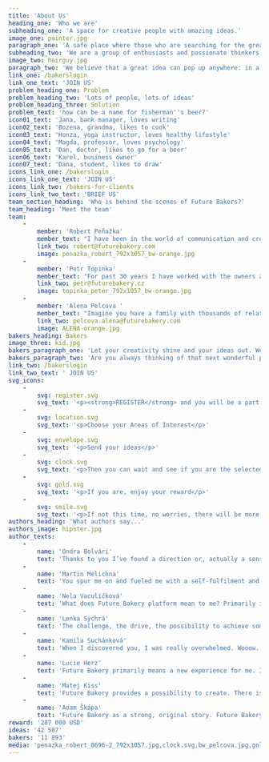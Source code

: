 ```yaml
---
title: 'About Us'
heading_one: 'Who we are'
subheading_one: 'A space for creative people with amazing ideas.'
image_one: painter.jpg
paragraph_one: 'A safe place where those who are searching for the great idea meet with the ones that have them. And where they have access not just to one amazing idea, but to several of them. A place, where the idea creators – who we call BAKERS get rewarded if their idea is selected by the client. We are a constantly growing group of bakers and creative thinkers. We believe it is important to provide a space for ideas and wonderful creations. We want to give everybody a chance to contribute. We believe the more idea makers we have, the more we can all move forward.'
subheading_two: 'We are a group of enthusiasts and passionate thinkers'
image_two: hairguy.jpg
paragraph_two: 'We believe that a great idea can pop up anywhere: in a bar, during a wonderfully peaceful weekend, while running, before going to bed, while chatting with your loved one, from a student, retiree or stay-at-home mom or dad.'
link_one: /bakerslogin
link_one_text: 'JOIN US'
problem_heading_one: Problem
problem_heading_two: 'Lots of people, lots of ideas'
problem_heading_three: Solution
problem_text: 'how can be a name for fisherman''s beer?'
icon01_text: 'Jana, bank manager, loves writing'
icon02_text: 'Bozena, grandma, likes to cook'
icon03_text: 'Honza, yoga instructor, loves healthy lifestyle'
icon04_text: 'Magda, professor, loves psychology'
icon05_text: 'Dan, doctor, likes to go for a beer'
icon06_text: 'Karel, business owner'
icon07_text: 'Dana, student, likes to draw'
icons_link_one: /bakerslogin
icons_link_one_text: 'JOIN US'
icons_link_two: /bakers-for-clients
icons_link_two_text: 'BRIEF US'
team_section_heading: 'Who is behind the scenes of Future Bakers?'
team_heading: 'Meet the team'
team:
    -
        member: 'Robert Peňažka'
        member_text: "I have been in the world of communication and creativity for 25 years. I constantly start to be able to finish and I finish to be able to start.\r\nAfter 9 years I ended up as the leader of Leo Burnett Prague, I set up Kaspen agency to leave after 7 years and established Yinachi studio.\r\nI seek passionate Clients, I connect the world of commercialism / advertising and art.\r\nI stand behind “Kmeny” project, “Neboj” or “Velký bobek” books. I publish Magnus magazine.\r\nI am an uncle of Kašpárek v rohlíku and Kefír festival. I cofounded “Rodiče vítáni” (“Parents welcome”) and together with Petr Topinka we built Future Bakery family."
        link_two: robert@futurebakery.com
        image: penazka_robert_792x1057_bw-orange.jpg
    -
        member: 'Petr Topinka'
        member_text: "For past 30 years I have worked with the owners and leaders of successful companies across the whole world. Even with politicians and country leaders.\r\nI help them with strategic marketing and communication.\r\nFor many years I was connected with BBDO Worldwide agency network. I worked in BBDO Toronto and lead Prague office which stood behind great creative and business projects in the Czech Republic and CEE region. I found and helped unlock hundreds of talents.\r\nAll this helped me see even more clearly that the crowd can do more that “the above”.\r\nThat’s why Robert Peňažka and I have built Future Bakery platform. For everybody to participate, for us to listen better and for things to work better."
        link_two: petr@futurebakery.cz
        image: topinka_peter_792x1057_bw-orange.jpg
    -
        member: 'Alena Pelcova '
        member_text: "Imagine you have a family with thousands of relatives.\r\nThis is exactly the family Alena takes care of. Future Bakery family comprising of twenty five thousands people from the crowd. People with great energy and ideas.\r\nWe know very well that none of us is as smart as we all together. Also, that we are all creative. It’s enough to give impulse and it rolls off. This world is full of creativity, fresh and - for somebody - weird ideas and insights. Our work is to work well with this and give it all a life."
        link_two: pelcova.alena@futurebakery.com
        image: ALENA-orange.jpg
bakers_heading: Bakers
image_three: kid.jpg
bakers_paragraph_one: 'Let your creativity shine and your ideas out. We will have an abundance of great projects, that will inspire you. Help us solve them!! Have fun with it!'
bakers_paragraph_two: 'Are you always thinking of that next wonderful product or are you passionate about creativity, writing or digital design? Or you just love sharing your opinion.'
link_two: /bakerslogin
link_two_text: ' JOIN US'
svg_icons:
    -
        svg: register.svg
        svg_text: '<p><strong>REGISTER</strong> and you will be a part of our global creative family</p>'
    -
        svg: location.svg
        svg_text: '<p>Choose your Areas of Interest</p>'
    -
        svg: envelope.svg
        svg_text: '<p>Send your ideas</p>'
    -
        svg: clock.svg
        svg_text: '<p>Then you can wait and see if you are the selected baker</p>'
    -
        svg: gold.svg
        svg_text: '<p>If you are, enjoy your reward</p>'
    -
        svg: smile.svg
        svg_text: '<p>If not this time, no worries, there will be more projects</p>'
authors_heading: 'What authors say...'
authors_image: hipster.jpg
author_texts:
    -
        name: 'Ondra Bolvári'
        text: 'Thanks to you I’ve found a direction or, actually a sense of my life. Because I did not know for long what I might be interested in… and then you came and taught me to freely put my ideas on paper and surprisingly, they caught someone’s attention. So even though I graduated from IT school, I plunged myself into online marketing where I found myself. Now I manage my e-shop and do the marketing around and this is where I got purely thanks to Future Bakery. It would never come to my mind to be interested in that sphere because I did not now it then.'
    -
        name: 'Martin Melichna'
        text: 'You spur me on and fueled me with a self-fulfilment and joy from picking the sweetest and juiciest fruits when my ideas were selected as the winning ones. Future Bakery literally catapulted me into much more competitive spheres and levels than I had ever been.'
    -
        name: 'Nela Vaculíčková'
        text: 'What does Future Bakery platform mean to me? Primarily it’s a heart matter. It’s a passion. It’s a joy. It’s moment when I can influence the world around me. It’s my Future Bakery.'
    -
        name: 'Lenka Sychrá'
        text: 'The challenge, the drive, the possibility to achieve something and check I can do it (or not). The possibility to spin my brain into full speed (?) and, moreover, the chance to get a reward. Thanks to you I can experience an interesting state of mind and a lot of emotions: curiosity, sometimes reluctance, but most of the time enthusiasm when I read a new project brief. Then comes an intensive thinking, creativity, idea check and the joy that I managed to accomplish the work. And the best about it is when I finally win, then I am overwhelmed by extreme happiness.'
    -
        name: 'Kamila Suchánková'
        text: 'When I discovered you, I was really overwhelmed. Wooow. Finally there is something new and really creative for all of us. It doesn’t matter if you are a student, designer, a shop assistant or a lawyer. Each one of us can in this country can co-create. For me this is great. In my leisure time I can go to Future Bakery pages, release my fantasy and relax from everyday routine. At the same time, there is a healthy competition and excitement whether my idea is the right one. I simply feel to be a part of a great team.'
    -
        name: 'Lucie Herz'
        text: 'Future Bakery primarily means a new experience for me. It proved to me that everybody can succeed (if they are not discouraged by not winning immediately). The portfolio of Clients is really wide. Coming up with ideas is both fun and challenge as I do not work in this branch.'
    -
        name: 'Matej Kiss'
        text: 'Future Bakery provides a possibility to create. There is a lot of techniques and mobile applications for improving your creativity, but your page offers real projects from real life and provides real rewards. And it’s not only about coming up with advertising campaigns. Projects like how to improve interior of a new model of Fiat to reflect a real need for women, or how to make use of velcro that can hold several kilograms or how to use a chip for contactless payments - it is also a technical issue.'
    -
        name: 'Adam Škápa'
        text: 'Future Bakery as a strong, original story. Future Bakery is a mediator, visionary, monk, guru, teacher, master, lover, sex, wild passion as well as a game with clear rules… crime and punishment, feast and work, entertainment, euphoria as well as hard work or tears, winning and losing, lover and friend…. Future Bakery is a laboratory of positive emotions, of inner challenge, it’s an alchymist. Future Bakery is primarily a strong original positive story! Future Bakery clearly and sensitively sets cooperation rules for everybody and clarifies mutual orientation. There is no discrimination or limits to your fantasy, motivation is the main aspect which Future Bakery uses phenomenally. And there is a feedback and final evaluation.'
reward: '287 000 USD'
ideas: '42 587'
bakers: '11 893'
media: 'penazka_robert_8696-2_792x1057.jpg,clock.svg,bw_pelcova.jpg,gold.svg,envelope.svg,hipster.jpg,braun_alex_792x1057_bw-orange.jpg,location.svg,hairguy.jpg,penazka_robert_8696-2_792x1057_bw.jpg,painter.jpg,pelcova.jpg,topinka_peter_8744-2_792x1057.jpg,register.svg,topinka_peter_792x1057_bw-orange.jpg,topinka_peter_8744-2_792x1057_bw.jpg,smile.svg,kid.jpg,penazka_robert_792x1057_bw-orange.jpg,ALENA-orange.jpg'
---
```


